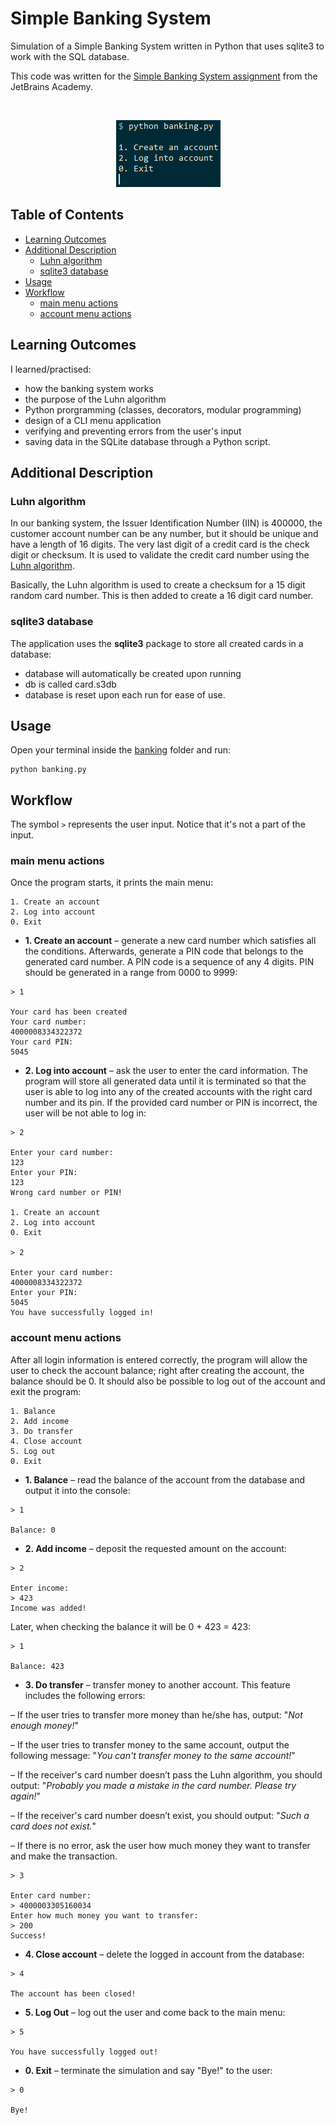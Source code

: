 # Simple Banking System

Simulation of a Simple Banking System written in Python that uses sqlite3 to work with the SQL database.

This code was written for the [Simple Banking System assignment](https://hyperskill.org/projects/109) from the JetBrains Academy.

<br />
<p align="center">
  <img src="images/cli_menu.png" alt="CLI main menu">

## Table of Contents

* [Learning Outcomes](#learning-outcomes)
* [Additional Description](#additional-description)
  * [Luhn algorithm](#luhn-algorithm)
  * [sqlite3 database](#sqlite3-database)
* [Usage](#usage)
* [Workflow](#workflow)
  * [main menu actions](#main-menu-actions)
  * [account menu actions](#account-menu-actions)

## Learning Outcomes

I learned/practised:
* how the banking system works
* the purpose of the Luhn algorithm
* Python prorgramming (classes, decorators, modular programming)
* design of a CLI menu application
* verifying and preventing errors from the user's input
* saving data in the SQLite database through a Python script.

## Additional Description

### Luhn algorithm 

In our banking system, the Issuer Identification Number (IIN) is 400000, the customer account number can be any number, but it should be unique and have a length of 16 digits. The very last digit of a credit card is the check digit or checksum. It is used to validate the credit card number using the [Luhn algorithm](https://en.wikipedia.org/wiki/Luhn_algorithm).

Basically, the Luhn algorithm is used to create a checksum for a 15 digit random card number. This is then added to create a 16 digit card number.

### sqlite3 database

The application uses the **sqlite3** package to store all created cards in a database:
* database will automatically be created upon running
* db is called card.s3db
* database is reset upon each run for ease of use.

## Usage
Open your terminal inside the [banking](Simple%20Banking%20System/banking) folder and run:
``` 
python banking.py
```

## Workflow

The symbol ```>``` represents the user input. Notice that it's not a part of the input.

### main menu actions
Once the program starts, it prints the main menu:
```
1. Create an account
2. Log into account
0. Exit
```
* **1. Create an account** – generate a new card number which satisfies all the conditions. Afterwards, generate a PIN code that belongs to the generated card number. A PIN code is a sequence of any 4 digits. PIN should be generated in a range from 0000 to 9999:
```
> 1

Your card has been created
Your card number:
4000008334322372
Your card PIN:
5045
```

* **2. Log into account** – ask the user to enter the card information. The program will store all generated data until it is terminated so that the user is able to log into any of the created accounts with the right card number and its pin. If the provided card number or PIN is incorrect, the user will be not able to log in:
```
> 2

Enter your card number:
123
Enter your PIN:
123
Wrong card number or PIN!

1. Create an account
2. Log into account
0. Exit

> 2

Enter your card number:
4000008334322372
Enter your PIN:
5045
You have successfully logged in!
```

### account menu actions
After all login information is entered correctly, the program will allow the user to check the account balance; right after creating the account, the balance should be 0. It should also be possible to log out of the account and exit the program:
```
1. Balance
2. Add income
3. Do transfer
4. Close account
5. Log out
0. Exit
```
* **1. Balance** – read the balance of the account from the database and output it into the console:
```
> 1

Balance: 0
```
* **2. Add income** – deposit the requested amount on the account:
```
> 2

Enter income:
> 423
Income was added!
```
Later, when checking the balance it will be 0 + 423 = 423:
```
> 1

Balance: 423
```
* **3. Do transfer** – transfer money to another account. This feature includes the following errors:

– If the user tries to transfer more money than he/she has, output: "_Not enough money!_"

– If the user tries to transfer money to the same account, output the following message: "_You can't transfer money to the same account!_"

– If the receiver's card number doesn’t pass the Luhn algorithm, you should output: "_Probably you made a mistake in the card number. Please try again!_"

– If the receiver's card number doesn’t exist, you should output: "_Such a card does not exist._"

– If there is no error, ask the user how much money they want to transfer and make the transaction.

```
> 3

Enter card number:
> 4000003305160034
Enter how much money you want to transfer:
> 200
Success!
```
* **4. Close account** – delete the logged in account from the database:
```
> 4

The account has been closed!
```
* **5. Log Out** – log out the user and come back to the main menu:
```
> 5

You have successfully logged out!
```
* **0. Exit** – terminate the simulation and say "Bye!" to the user:
```
> 0

Bye!
```
